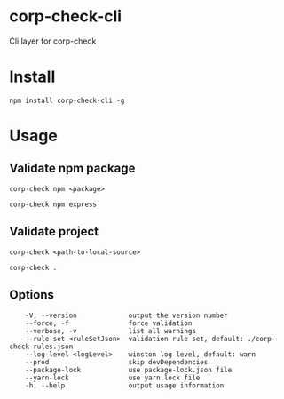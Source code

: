 # corp-check-cli
Cli layer for corp-check

# Install
```
npm install corp-check-cli -g
```
# Usage
## Validate npm package
`corp-check npm <package>`
```
corp-check npm express
```

## Validate project
`corp-check <path-to-local-source>`
```
corp-check .
```

## Options
```
    -V, --version             output the version number
    --force, -f               force validation
    --verbose, -v             list all warnings
    --rule-set <ruleSetJson>  validation rule set, default: ./corp-check-rules.json
    --log-level <logLevel>    winston log level, default: warn
    --prod                    skip devDependencies
    --package-lock            use package-lock.json file
    --yarn-lock               use yarn.lock file
    -h, --help                output usage information
```